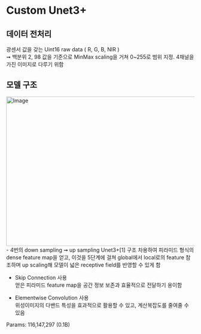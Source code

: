# Custom Unet3+
## 데이터 전처리
   광센서 값을 갖는 Uint16 raw data ( R, G, B, NIR )  
   ➞ 백분위 2, 98 값을 기준으로 MinMax scaling을 거쳐 0~255로 범위 지정. 4채널을 가진 이미지로 다루기 위함  
   
## 모델 구조
<div class="pull-left">
   <img width="600" height="400" alt="Image" src="https://github.com/user-attachments/assets/f667f3b0-6b20-4d91-9ee8-901f6e90f866" />
</div>
<div class="pull-right">
    - 4번의 down sampling ➞ up sampling  
   Unet3+[1] 구조 차용하여 피라미드 형식의 dense feature map을 얻고, 이것을 5단계에 걸쳐 global에서 local로의 feature 참조하며 up scaling해 모델이 넓은 receptive field를 반영할 수 있게 함

- Skip Connection 사용  
   얻은 피라미드 feature map을 공간 정보 보존과 효율적으로 전달하기 용이함

- Elementwise Convolution 사용  
   위성이미지의 다밴드 특성을 효과적으로 활용할 수 있고, 계산복잡도를 줄여줄 수 있음
      
 Params: 116,147,297 (0.1B)  
</div>

